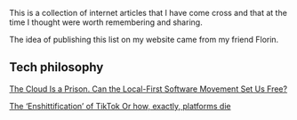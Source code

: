 This is a collection of internet articles that I have come cross and
that at the time I thought were worth remembering and sharing.

The idea of publishing this list on my website came from my friend Florin.

## Tech philosophy

[The Cloud Is a Prison. Can the Local-First Software Movement Set Us Free?](https://www.wired.com/story/the-cloud-is-a-prison-can-the-local-first-software-movement-set-us-free/) 

[The ‘Enshittification’ of TikTok
Or how, exactly, platforms die](https://www.wired.com/story/tiktok-platforms-cory-doctorow/)
